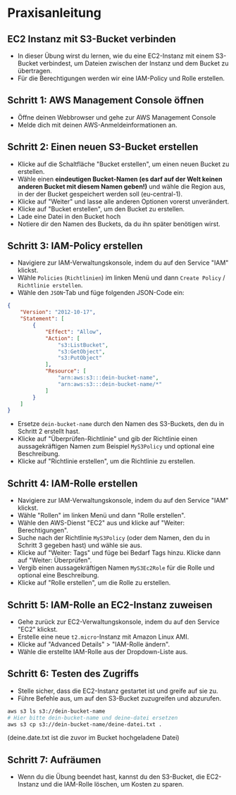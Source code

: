 # Praxisanleitung

## EC2 Instanz mit S3-Bucket verbinden

- In dieser Übung wirst du lernen, wie du eine EC2-Instanz mit einem S3-Bucket verbindest, um Dateien zwischen der Instanz und dem Bucket zu übertragen.
- Für die Berechtigungen werden wir eine IAM-Policy und Rolle erstellen.

## Schritt 1: AWS Management Console öffnen

- Öffne deinen Webbrowser und gehe zur AWS Management Console
- Melde dich mit deinen AWS-Anmeldeinformationen an.


## Schritt 2: Einen neuen S3-Bucket erstellen

- Klicke auf die Schaltfläche "Bucket erstellen", um einen neuen Bucket zu erstellen.
- Wähle einen **eindeutigen Bucket-Namen (es darf auf der Welt keinen anderen Bucket mit diesem Namen geben!)** und wähle die Region aus, in der der Bucket gespeichert werden soll (eu-central-1).
- Klicke auf "Weiter" und lasse alle anderen Optionen vorerst unverändert.
- Klicke auf "Bucket erstellen", um den Bucket zu erstellen.
- Lade eine Datei in den Bucket hoch
- Notiere dir den Namen des Buckets, da du ihn später benötigen wirst.

## Schritt 3: IAM-Policy erstellen

- Navigiere zur IAM-Verwaltungskonsole, indem du auf den Service "IAM" klickst.
- Wähle `Policies` (`Richtlinien`) im linken Menü und dann `Create Policy` / `Richtlinie erstellen`.
- Wähle den `JSON`-Tab und füge folgenden JSON-Code ein:
```json
{
    "Version": "2012-10-17",
    "Statement": [
        {
            "Effect": "Allow",
            "Action": [
                "s3:ListBucket",
                "s3:GetObject",
                "s3:PutObject"
            ],
            "Resource": [
                "arn:aws:s3:::dein-bucket-name",
                "arn:aws:s3:::dein-bucket-name/*"
            ]
        }
    ]
}
```
- Ersetze `dein-bucket-name` durch den Namen des S3-Buckets, den du in Schritt 2 erstellt hast.
- Klicke auf "Überprüfen-Richtlinie" und gib der Richtlinie einen aussagekräftigen Namen zum Beispiel `MyS3Policy` und optional eine Beschreibung.
- Klicke auf "Richtlinie erstellen", um die Richtlinie zu erstellen.

## Schritt 4: IAM-Rolle erstellen

- Navigiere zur IAM-Verwaltungskonsole, indem du auf den Service "IAM" klickst.
- Wähle "Rollen" im linken Menü und dann "Rolle erstellen".
- Wähle den AWS-Dienst "EC2" aus und klicke auf "Weiter: Berechtigungen".
- Suche nach der Richtlinie `MyS3Policy` (oder dem Namen, den du in Schritt 3 gegeben hast) und wähle sie aus.
- Klicke auf "Weiter: Tags" und füge bei Bedarf Tags hinzu. Klicke dann auf "Weiter: Überprüfen".
- Vergib einen aussagekräftigen Namen `MyS3Ec2Role` für die Rolle und optional eine Beschreibung.
- Klicke auf "Rolle erstellen", um die Rolle zu erstellen.

## Schritt 5: IAM-Rolle an EC2-Instanz zuweisen

- Gehe zurück zur EC2-Verwaltungskonsole, indem du auf den Service "EC2" klickst.
- Erstelle eine neue `t2.micro`-Instanz mit Amazon Linux AMI.
- Klicke auf "Advanced Details" > "IAM-Rolle ändern".
- Wähle die erstellte IAM-Rolle aus der Dropdown-Liste aus.

## Schritt 6: Testen des Zugriffs

- Stelle sicher, dass die EC2-Instanz gestartet ist und greife auf sie zu.
- Führe Befehle aus, um auf den S3-Bucket zuzugreifen und abzurufen.

```bash
aws s3 ls s3://dein-bucket-name
# Hier bitte dein-bucket-name und deine-datei ersetzen
aws s3 cp s3://dein-bucket-name/deine-datei.txt .
```
(deine.date.txt ist die zuvor im Bucket hochgeladene Datei)

## Schritt 7: Aufräumen

- Wenn du die Übung beendet hast, kannst du den S3-Bucket, die EC2-Instanz und die IAM-Rolle löschen, um Kosten zu sparen.

